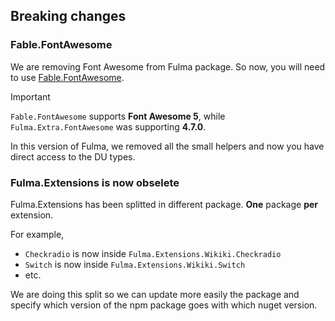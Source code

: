 ## Breaking changes

### Fable.FontAwesome

We are removing Font Awesome from Fulma package. So now, you will need to use [Fable.FontAwesome](#fable-fontawesome).

<span class="is-size-5 has-text-info">
<i class="fas fa-exclamation-circle"></i>
Important
</span>

`Fable.FontAwesome` supports **Font Awesome 5**, while `Fulma.Extra.FontAwesome` was supporting **4.7.0**.

In this version of Fulma, we removed all the small helpers and now you have direct access to the DU types.

### Fulma.Extensions is now obselete

Fulma.Extensions has been splitted in different package. **One** package **per** extension.

For example,

- `Checkradio` is now inside `Fulma.Extensions.Wikiki.Checkradio`
- `Switch` is now inside `Fulma.Extensions.Wikiki.Switch`
- etc.

We are doing this split so we can update more easily the package and specify which version of the npm package goes with which nuget version.
